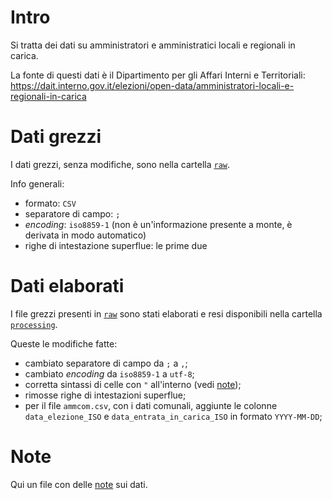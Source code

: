 # Intro

Si tratta dei dati su amministratori e amministratici locali e regionali in carica.

La fonte di questi dati è il Dipartimento per gli Affari Interni e Territoriali:<br>
<https://dait.interno.gov.it/elezioni/open-data/amministratori-locali-e-regionali-in-carica>

# Dati grezzi

I dati grezzi, senza modifiche, sono nella cartella [`raw`](rawdata).

Info generali:

- formato: `CSV`
- separatore di campo: `;`
- *encoding*: `iso8859-1` (non è un'informazione presente a monte, è derivata in modo automatico)
- righe di intestazione superflue: le prime due

# Dati elaborati

I file grezzi presenti in [`raw`](rawdata) sono stati elaborati e resi disponibili nella cartella [`processing`](processing).

Queste le modifiche fatte:

- cambiato separatore di campo da `;` a `,`;
- cambiato *encoding* da `iso8859-1` a `utf-8`;
- corretta sintassi di celle con `"` all'interno (vedi [note](note.md#i-file-csv-non-hanno-una-sintassi-corretta));
- rimosse righe di intestazioni superflue;
- per il file `ammcom.csv`, con i dati comunali, aggiunte le colonne `data_elezione_ISO` e `data_entrata_in_carica_ISO` in formato `YYYY-MM-DD`;

# Note

Qui un file con delle [note](note.md) sui dati.

